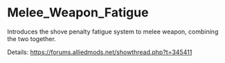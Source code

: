 # Melee_Weapon_Fatigue
Introduces the shove penalty fatigue system to melee weapon, combining the two together.

Details: https://forums.alliedmods.net/showthread.php?t=345411
